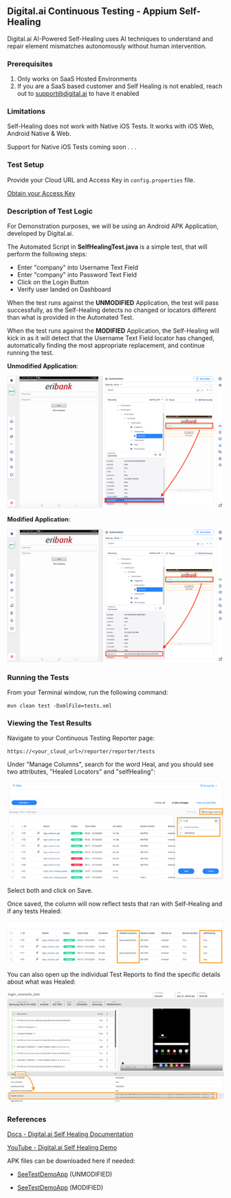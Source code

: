 ## Digital.ai Continuous Testing - Appium Self-Healing

Digital.ai AI-Powered Self-Healing uses AI techniques to understand and repair element mismatches autonomously without human intervention.

### Prerequisites

1. Only works on SaaS Hosted Environments
2. If you are a SaaS based customer and Self Healing is not enabled, reach out to support@digital.ai to have it enabled

### Limitations

Self-Healing does not work with Native iOS Tests. It works with iOS Web, Android Native & Web.

Support for Native iOS Tests coming soon . . .

### Test Setup

Provide your Cloud URL and Access Key in ```config.properties``` file.

[Obtain your Access Key](https://docs.digital.ai/bundle/TE/page/obtaining_access_key.html)

### Description of Test Logic

For Demonstration purposes, we will be using an Android APK Application, developed by Digital.ai.

The Automated Script in **SelfHealingTest.java** is a simple test, that will perform the following steps:

- Enter "company" into Username Text Field
- Enter "company" into Password Text Field
- Click on the Login Button
- Verify user landed on Dashboard

When the test runs against the **UNMODIFIED** Application, the test will pass successfully, as the Self-Healing detects no changed or locators different than what is provided in the Automated Test.

When the test runs against the **MODIFIED** Application, the Self-Healing will kick in as it will detect that the Username Text Field locator has changed, automatically finding the most appropriate replacement, and continue running the test.

**Unmodified Application**:

![img.png](images/unmodified.png)

**Modified Application**:

![img.png](images/modified.png)

### Running the Tests

From your Terminal window, run the following command:

```agsl
mvn clean test -DxmlFile=tests.xml
```

### Viewing the Test Results

Navigate to your Continuous Testing Reporter page:

```
https://<your_cloud_url>/reporter/reporter/tests
```

Under "Manage Columns", search for the word Heal, and you should see two attributes, "Healed Locators" and "selfHealing":

![img.png](images/manage_columns_reports.png)

Select both and click on Save.

Once saved, the column will now reflect tests that ran with Self-Healing and if any tests Healed:

![img.png](images/updated_columns_reports.png)

You can also open up the individual Test Reports to find the specific details about what was Healed:

![img.png](images/test_data_individual_report.png)

### References

[Docs - Digital.ai Self Healing Documentation](https://docs.digital.ai/bundle/TE/page/appium_self-healing.html)

[YouTube - Digital.ai Self Healing Demo](https://www.youtube.com/watch?v=pfSQm1NHj4s)

APK files can be downloaded here if needed:

- [SeeTestDemoApp](https://applicationsforselfhealing.s3.us-east-2.amazonaws.com/com.experitest.ExperiBank_.LoginActivity_UNMODIFIED.apk) (UNMODIFIED)

- [SeeTestDemoApp](https://applicationsforselfhealing.s3.us-east-2.amazonaws.com/com.experitest.ExperiBank_.LoginActivity_MODIFIED.apk) (MODIFIED)